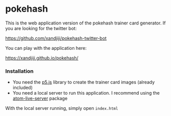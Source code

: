 # pokehash

This is the web application version of the pokehash trainer card generator. If you are looking for the twitter bot:

https://github.com/xandjiji/pokehash-twitter-bot

You can play with the application here:

https://xandjiji.github.io/pokehash/

### Installation

  - You need the [p5.js](https://p5js.org/) library to create the trainer card images (already included)
  - You need a local server to run this application. I recommend using the [atom-live-server](https://atom.io/packages/atom-live-server) package

With the local server running, simply open ```index.html```
